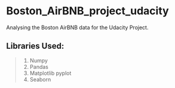 # Boston_AirBNB_project_udacity
Analysing the Boston AirBNB data for the Udacity Project. 

## Libraries Used:
> 1. Numpy 
> 2. Pandas 
> 3. Matplotlib pyplot
> 4. Seaborn
